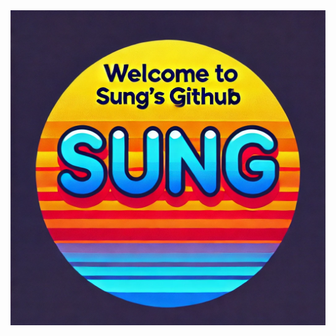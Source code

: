<div align="center">
  <img src="https://github.com/SungJung0616/SungJung0616/blob/main/sung_git_hub.png" height="50%" />
</div>
<!--
**SungJung0616/SungJung0616** is a ✨ _special_ ✨ repository because its `README.md` (this file) appears on your GitHub profile.

Here are some ideas to get you started:

- 🔭 I’m currently working on ...
- 🌱 I’m currently learning ...
- 👯 I’m looking to collaborate on ...
- 🤔 I’m looking for help with ...
- 💬 Ask me about ...
- 📫 How to reach me: ...
- 😄 Pronouns: ...
- ⚡ Fun fact: ...
-->
